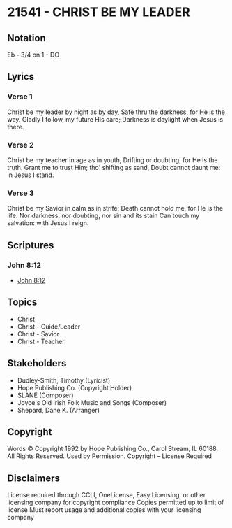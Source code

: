 # 21541 - CHRIST BE MY LEADER

## Notation

Eb - 3/4 on 1 - DO

## Lyrics

### Verse 1

Christ be my leader by night as by day, Safe thru the darkness, for He is the way. Gladly I follow, my future His care; Darkness is daylight when Jesus is there.

### Verse 2

Christ be my teacher in age as in youth, Drifting or doubting, for He is the truth. Grant me to trust Him; tho' shifting as sand, Doubt cannot daunt me: in Jesus I stand.

### Verse 3

Christ be my Savior in calm as in strife; Death cannot hold me, for He is the life. Nor darkness, nor doubting, nor sin and its stain Can touch my salvation: with Jesus I reign.


## Scriptures

### John 8:12

- [John 8:12](https://www.biblegateway.com/passage/?search=John%208%3A12)


## Topics

- Christ
- Christ - Guide/Leader
- Christ - Savior
- Christ - Teacher

## Stakeholders

- Dudley-Smith, Timothy (Lyricist)
- Hope Publishing Co. (Copyright Holder)
- SLANE (Composer)
- Joyce's Old Irish Folk Music and Songs (Composer)
- Shepard, Dane K. (Arranger)

## Copyright

Words © Copyright 1992 by Hope Publishing Co., Carol Stream, IL 60188. All Rights Reserved. Used by Permission.
Copyright – License Required

## Disclaimers

License required through CCLI, OneLicense, Easy Licensing, or other licensing company for copyright compliance
Copies permitted up to limit of license 
Must report usage and additional copies with your licensing company

